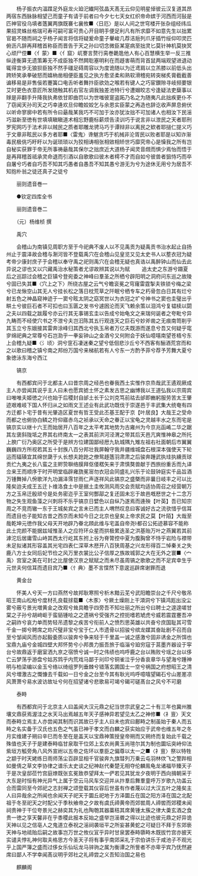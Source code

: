 <!-- { "loadSidebar": true } -->
　　杨子振衣内湢蹀足外庭龙火廹汜纎阿弦晶天髙无云仰见明星倬彼云汉复道其昂两宿东西脉脉相望己而童子有请于前者曰今夕七七天女红织帝命嫔于河西而河鼔是匹神官役乌填者簉翼两旗既褰七襄攸■〈日厄〉是以人间之世穹楼开张杂组经纬瓜果招灵蛛丝格瑞可寿可嗣可富可贵心开目眀手便足利凡有所求靡不如意先生以拙累官曷不随而祠之乎杨子闻言将信将疑爰命童子轝峻几荐洁巵列爪牙插竹绥仰叩灵匹俯沥凡辞再拜稽首称臣而晋告于天之孙曰切念微臣某寔病至拙灵匕莫针神机莫抉冥心顽尸倥■〈亻蒙〉■〈亻窟〉屼謇言赘行脔巻臲卼他人有心百慧横生举一反三推纵逹衡算无遗策筹无不成臣独不然闗聡塞明利在而趍害萌而背首鼠两端观望进退动辄得宜歩无狼狈臣独不然手礓足碍周容以为度诡随以为迁鸢肩以立羔膝以前低头出跨矫笑承拳破怒而嬉枘凿相便臣羞见之执方愈坚柔和熟软滑稽宛转突梯炙膏截截善谝移易是非售佞若蹇簧口电舌听者舞抃臣欲効之喉若有键人之巧宦鑚隙寻岐频要银艾时更色衣意匠所发随触其机右官左调我独差池特行兮遭媢皎志兮逢疑法吏蘖事以赇是非翻手升降我执弗依甘即曲罚以为世嗤彼寔盗跖乃名之为随夷凡此拙疾更仆不了窃闻天孙司天之巧幸逄欢旦仰瞻姣姣乞与余恩实臣蒙之再造也辞讫收声屏息俯伏以听命寥廓中若有所令曰朂哉某我巧不可加于汝亦犹汝拙不可加诸人也相汝下民滛巧滋新至徳有世填填瞋瞋道术相忘野鹿标薪烦告渎训巧于说言非以泄民之天者耶刑罗宪网巧于法术非以贼民之质者耶雕龙骋马巧于谭辩非以离民之欵者耶搥仁提义巧于文章非眩民以多方者耶■〈雷鬼〉谗魃贪巧于机械非沦胥民以败者耶是以知诈渐毒民极佻巧盱盱以为诞琐琐以为狡相诪相张相敓相矫世巧靡究帝心是懆我之所有岂自秘实获罪于帝无所事祷朂哉其保尔之拙庶近大道杨子闻灵音覤而惧少焉怡而悟于是再拜稽首祗承灵命退而引酒以自歌歌曰彼木者樗不才而自如兮彼兽者狙恃巧而卒自屠兮巧者自巧吾不知其巧愚者自愚吾不知其愚兮游无为兮为途休无用兮为居吾不知抱朴翁之徒还真子之徒兮

　　丽则遗音巻一

　　●钦定四库全书

　　丽则遗音巻二

　　（元）杨维桢 撰

　　禹穴

　　会稽山为南镇见周职方至于今祀典不废人以不见禹贡为疑禹贡书治水起止自扬州止于震泽故会稽与淛河皆不登载禹穴在会稽山见皇览又见太史书人以塟衣冠为疑考帝少康封庶子于会稽以奉守禹之祀则禹穴在会稽无疑也真诰以禹醉钟山而仙去此异说之谬也又以穴藏禹治水秘策者尤谬故辨其说以为赋
　　追太史之东游兮蹑夏后之巡踪过会稽之巨镇兮登宛委之神峰曰羣圣之所栖兮辟阳明之洞府问东巡之故陵兮固已失其■〈穴上之下〉所绕古屋之云气兮瞻衮冕之穹窿雷霆掣夫铁锁兮梅之梁兮已龙愀空山其无人兮挂长松之落日枕荒草之阡眠兮栖专车之朽骨忽白日其有烂兮射五色之神晶窥神迹于一窦兮眩太阴之窈冥世以为衣冠之圹兮神书之窦也圭璧出乎畊土兮彼巨石者不可扣也曰玉匮之发书兮遽囦沦而天飞赖余策以泪鸿兮复韫椟以閟之夫以四载之跋履兮亦云行其无事锡玄圭以告成兮始龟文之来瑞何诞者之夸毗兮异九畴而不经使穴书之不泄兮夫岂汩陈其五行观连天之巨石兮妙斧凿之无痕南笥削乎其玉立兮东娥接其雷奔涂峰归其西北兮执玉帛者万亿夫既游而遂息兮吾又何疑乎窀穸绵祀典之常尊兮石岂泐乎一拳妄钟山之金酒兮又何附会于妖仙噫嘻南望苍梧兮东上会稽九疑■〈氵顷〉洞兮窆石凄迷秦之望兮低佪悲沙丘兮不西客有酾酒荒宫而和之以歌曰稽之镇兮南之邦纷万国兮来梯航若有人兮东一方酌予菲兮荐予芳舞大夏兮象徳泳东海兮西江

　　镐京

　　有西都宾问于北都主人曰昔宗周之经邑也眷我西土实惟作京烝哉武王遹观厥成主人亦尝闻其说乎主人曰未也愿宾摅土怀之素发古思之幽博我以王道弘我以宗周宾曰唯唯夫姬徳之兴也始于后稷封自邰土长于公刘克笃前祜去邰即豳躬服劳苦太王肇迹艰难岐下国人怀归从之如雨文王述业有此武功既伐于崇遂邑于丰武集大统奄有四方迁都卜宅于昔有光肇造区夏世有哲王受此丕基王配于京【叶居良】大哉王之受命而都之也俯协白鳞之符仰寤赤乌之祯承以天命之眷正以宝龟之灵越丰水之东而宅是镐京实以继十六王而始居开八百年之太平考其地势为古雍州为今京兆函崤二华之踞其左褒斜陇坻之界其右终南太一之表其前洪河泾渭之带其后天邑亢爽惟神皋之所托上腴广衍乃奥区之所受于是辨方位建国鄙经厯九轨城隅九雉左祖右社面朝后市翼翼巍巍四方所视若其五十封族八百分邦壮我屏翰守我井疆维城盘石根深本强使天下轮运而辐辏宜其绵世瓞于乆长想夫跄跄之僚鸳趍簉羽肃肃之后骏奔踵武执珪执纁贡球贡纻九夷之长八蛮之主赆贽聨络膜拜伛偻楛矢来于肃慎獒兽献于西旅纷重舌而九译佥来王而顺序于时开明堂临辟雍旒冕宻勿衣冠会同盛礼兴乐于论鼓钟庭实千品旨酒万锺舞掉八佾歌洋九功漏泽霈甘雨仁声逐祥风此镐京之盛槩而非曩日岐丰之可以比隆矣迨夫成王五迁卜维洛食土中是据土圭攸测风雨交会贡赋均适协周召之经营朝万方之玉帛迁殷顽兮是处务密迩乎王室何酆鄗之复还固未忘于故邑嘅厯世之十二念万物之失生观鱼藻之兴刺将不乐乎镐京日嬖色以自纵乃遂焉而逄殃【叶英】吾已知宗周之不竞而辙一东于王城矣宾之言未已而主人喟然叹息曰客诚好古之流欤惜乎信耳而遗目也子能知古昔之西京而未知今日之北京也皇矣上帝求民之莫【叶陌】大哉至哉乾坤元徳作我父母天开地辟乃眷北頋此维与宅盖自帝尧都召公拓迹慕容不能称此土完颜不能据兹域惟圣人之应符环众星而拱极累迭圣之洪基贻万叶之燕翼若其前滹沱后居庸雪山峙其西太行屹其东拊上谷为脊膂控中夏为腹胸曾不恃乎岩险与襟带未足拟诸其形容盖其光宅四表仁深草木厯开八百狭周基之兴龙形得百二悼秦关之失鹿八方士女同后妃节俭之风万里衣裳比公子信厚之族故城郭之大在无外之寰■〈宀禹〉宫室之美在可封之比屋使汉亰之赋赋之而未尽虽周镐之歌歌之而不足宾幸生乎元世夫何信耳而遗目宾乃■〈忄典〉墨不言惵然下意逡巡辟席谢罪而退

　　黄金台

　　怀美人兮天一方曰燕然兮故邦耿寒照兮析木黯云芜兮武阳瞻崇台之千尺兮敬吊昭王南山松柏兮度材孔良载捄载■〈木豕〉兮厥土燥刚上干澒洞兮下镇鸿厖出没尘雾兮蔽亏景光増黄金之改观兮耸具瞻乎四旁吾不知壮丽之所出兮曰聘士之遑遑嗟甘棠之子孙兮胡﨑岖于蛮貊锺哙之之遗祸兮受强齐之控扼嗜若虓虎兮威若震霆蹇吾冲之嗣祚兮哀力单而势轻吊遗黎之疾苦兮衔前人之愤烈思英雄以共奋兮庶国耻其可雪千金一掷兮聘席之珎尺璧非宝兮宝于仁人市遗骨以招骏兮缤龙媒其奋趾剧不召而自至兮邹闻风而亦起毅委质以骏奔兮争来轻于千里盖一诚之感激兮固非诱金之所饵也宝鼎九庙兮金城四壁大邦怀势兮小邦畏力振吾旅于临淄兮廹穷寇于莒墨齐器设于寜台兮故鼎返于磨室洒九亰之宿愤兮诚一时之伟绩也呜呼鹿之台以贿败兮瑶之台以侈亡云梦荡乎游盘兮姑苏鸩乎内荒戏马鄙于刓印兮铜雀泣乎分香哀章华与望海兮踵神明与柏梁编以金玉兮络以绮组罗列垂棘兮错落玄圃国士一空兮祸国之府想昭王之清风兮増激古之慨慷去千载如一日兮金之台至今其有耿光呜呼噫嘻望碣石兮山嵳嵳凉风萧萧兮易水波访故址兮何在招望诸兮悲歌易可竭兮碣可磋髙台之风兮不可磨

　　泰畤

　　有西都宾问于北京主人曰盖闻大汉元鼎之纪当世宗武皇之二十有三年也冀州脽壤文鼎获焉渥洼之水天马出焉越五年天子感神异若望见太乙之神修■〈礻亶〉天文而泰畤立焉主人亦尝闻其制而识其故已乎主人曰未也宾曰鄜畤之制虽始于秦人而五畤之名实备于汉氏也五色之气虽已神于孝文而白麟之获实始应于武帝也维五年之冬月实维建子朔曰辛巳而冬至在是盖天以宝鼎神策授皇帝朔而又朔终而复始此千载之殊值也天子于是建泰畤临甘泉取干位郊上玄衣尚黄玉尚瑄尔其为制也圜坛突峙仰法紫垣方觚旁角八风外宣祔以五帝之佐环以羣臣之偏尊以太一之■〈礻亶〉祭以特牲之颛于时天姥练日雨师荡尘百辟显相千官骏奔九旗彗列万乗云屯羽林佽飞之警跸相如曼倩之草文李协律之谱乐太史谈之纪神赵代秦楚无相夺伦麟鳯龟龙诸福毕臻天子于是次皇邸莅竹宫庭燎既张玄冕致恭望拜太一俨若见其犹龙夕夜明于西向揖朝采于大东是时恒有神光异气上属于空云马风车交迎并从抃羣后舞羣童呼万岁歌九功盖云合而雷同至今郊祀之志封禅之颂登载其仪容后世虽有作者蔑以过大汉五叶之隆矣主人曰异哉余之所闻也余闻天子祀天于圜丘祀地于方泽圜丘在国之阳方泽在国之北配祖于冬至祀天之时配父于季秋飨帝之夕故有虞氏禘黄帝而郊喾周人禘喾而郊稷未闻祠贵神于干位夸景光之赫奕其为礼也陶匏其器藁秸其席黄锺太蔟之律大羮玄酒之食贵一徳之享天馨非在乎黍稷此报本反始之盛举岂滛昬之得以比迹也彼元鼎之好异诡天神以见之信亳人之鬼道立泰祝之滛祠袭垣平之所妄甚黄蛇之可疑日不拜于东郊亵天神与地祗贻后嗣之故事岂万世之攸仪冝乎异时甘泉罢泰畤隳畤木既拔竹宫亦披天实谴夫悖礼神何取夫格思方今圣天子将有事乎南郊采礼于宗伯讲乐于咸池子不观光乎上国严簿之盛而过侈女乐仙坛龙马骍驹之属为衡谭之所訾者不亦卑乎宾乃怃然避席曰鄙人不学幸闻髙议明乎郊社之礼禘尝之义吾知治国之易也

　　麒麟阁

